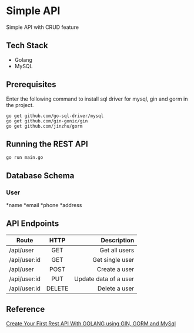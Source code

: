 # Simple API

Simple API with CRUD feature

## Tech Stack
* Golang
* MySQL

## Prerequisites
Enter the following command to install sql driver for mysql, gin and gorm in the project.
```
go get github.com/go-sql-driver/mysql
go get github.com/gin-gonic/gin
go get github.com/jinzhu/gorm
```

## Running the REST API
```
go run main.go
```


## Database Schema
### User
*name
*email
*phone
*address

## API Endpoints
| Route         | HTTP          | Description           |
| ------------- |:-------------:| ---------------------:|
| /api/user     | GET           | Get all users         |
| /api/user:id  | GET           | Get single user       |
| /api/user     | POST          | Create a user         |
| /api/user:id  | PUT           | Update data of a user |
| /api/user:id  | DELETE        | Delete a user         |


## Reference
[Create Your First Rest API With GOLANG using GIN, GORM and MySql](https://medium.com/wesionary-team/create-your-first-rest-api-with-golang-using-gin-gorm-and-mysql-d439bcc6f987)

